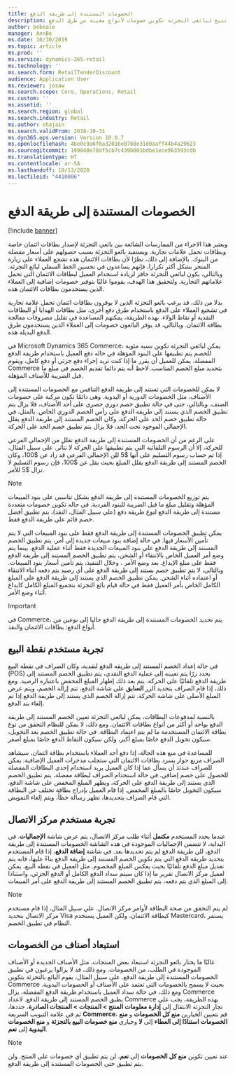 ```yaml
---
title: الخصومات المستندة إلى طريقة الدفع
description: يقدم هذا الموضوع نظرة عامة حول الوظيفة التي تتيح لبائعي التجزئة تكوين خصومات لأنواع معينة من طرق الدفع.
author: bebeale
manager: AnnBe
ms.date: 10/30/2019
ms.topic: article
ms.prod: ''
ms.service: dynamics-365-retail
ms.technology: ''
ms.search.form: RetailTenderDiscount
audience: Application User
ms.reviewer: josaw
ms.search.scope: Core, Operations, Retail
ms.custom: ''
ms.assetid: ''
ms.search.region: global
ms.search.industry: Retail
ms.author: shajain
ms.search.validFrom: 2018-10-31
ms.dyn365.ops.version: Version 10.0.7
ms.openlocfilehash: 4be0c9a6f0a32016e07b8e31d0aaff44b4a29623
ms.sourcegitcommit: 199848e78df5cb7c439b001bdbe1ece963593cdb
ms.translationtype: HT
ms.contentlocale: ar-SA
ms.lasthandoff: 10/13/2020
ms.locfileid: "4410006"
---
```

# <a name="tender-based-discounts"></a>الخصومات المستندة إلى طريقة الدفع

[!include [banner](includes/banner.md)]


ويعتبر هذا الاجراء من الممارسات الشائعة بين بائعي التجزئة لإصدار بطاقات ائتمان خاصة وبطاقات تحمل علامات تجارية. ويستفيد بائعو التجزئة بسبب حصولهم على أسعار مفضلة من البنوك. بالإضافة إلى ذلك، نظرًا لأن بطاقات الائتمان هذه تشجع العملاء على زيارة المتجر بشكل أكثر تكرارا، فإنهم يساعدون في تحسين الخط السفلي لبائع التجزئة. وبالتالي، يكون لبائعي التجزئة حافز لزيادة استخدام العميل لبطاقات الائتمان التي تحمل علاماتهم التجارية. ولتحقيق هذا الهدف، يقوموا غالبًا بتوفير خصومات إضافية إلى العملاء الذين يستخدمون بطاقات الائتمان هذه.

بدلا من ذلك، قد يرغب بائعو التجزئة الذين لا يوفرون بطاقات ائتمان تحمل علامة تجارية في تشجيع العملاء على الدفع باستخدام طرق دفع أخرى، مثل بطاقات الهدايا أو البطاقات النقدية أو نقاط الولاء. بهذه الطريقة، يمكنهم المساعدة في تقليل مصروفات معالجة بطاقة الائتمان. وبالتالي، قد يوفر البائعون خصومات إلى العملاء الذين يستخدمون طرق الدفع البديلة هذه.

في Microsoft Dynamics 365 Commerce، يمكن لبائعي التجزئة تكوين نسبه مئوية للخصم يتم تطبيقها على البنود المؤهلة في حاله دفع العميل باستخدام طريقة الدفع المفضلة. يمكن للعميل أن يقرر ما إذا كنت تريد إجراء دفع جزئي أو دفع كامل، ويقوم Commerce بتحديد مبلغ الخصم المناسب. لاحظ أنه يتم دائما تقديم الخصم في مبلغ ما قبل الضريبة للأصناف المؤهلة.

لا يمكن للخصومات التي تستند إلى طريقة الدفع التنافس مع الخصومات المستندة إلى الأصناف، مثل الخصومات الدورية أو اليدوية. وهي دائمًا تكون مركبة على خصومات الصنف. وبالتالي، حتى في حالة تطبيق خصم دوري حصري على أحد الأصناف، فلا يزال يتم تطبيق الخصم الذي يستند إلى طريقة الدفع على رأس الخصم الدوري الخاص. بالمثل، في حالة تطبيق خصم الحد على الحركة، وكان الخصم المستند إلى طريقة الدفع يقلل الإجمالي الموجود تحت الحد، فلا يزال يتم تطبيق خصم الحد على الحركة.

على الرغم من أن الخصومات المستندة إلى طريقة الدفع تقلل من الإجمالي الفرعي للحركة، إلا أن الرسوم التلقائية التي يتم تطبيقها على الحركة لا تتأثر. على سبيل المثال، إذا تم حساب رسوم التسليم على أنها $5 للن الإجمالي الفرعي قد زاد عن $100، وكان الخصم المستند إلى طريقة الدفع يقلل المبلغ بحيث يقل عن $100، فإن رسوم التسليم لا تزال $5 للأمر.


> [!NOTE]
> يتم توزيع الخصومات المستندة إلى طريقة الدفع بشكل تناسبي على بنود المبيعات المؤهلة وتقليل مبلغ ما قبل الضريبة للبنود الفردية. في حاله تكوين خصومات متعددة مستندة إلى طريقة الدفع لنوع طريقة دفع (علي سبيل المثال، النقد)، يتم تطبيق أفضل خصم قائم على طريقة الدفع فقط.

يمكن تطبيق الخصومات المستندة إلى طريقة الدفع فقط على بنود المبيعات التي لا يتم تأمين الأسعار فيها. في حالة إضافة بنود مبيعات جديدة إلى أمر، يتم تطبيق الخصم المستند إلى طريقة الدفع على بنود المبيعات الجديدة فقط أثناء عملية الدفع. بينما يتم وضع أمر العميل الخاص بالانتقاء أو الشحن، يتم تطبيق الخصم المستند إلى طريقة الدفع فقط على مبلغ الإيداع. بعد وضع الأمر ، وخلال التنفيذ، يتم تأمين أسعار بنود المبيعات. وبالتالي، لا يتم تطبيق خصم يستند إلى طريقة الدفع على أي رصيد يتم دفعه أثناء الانتقاء أو اعتماده أثناء الشحن. يمكن تطبيق الخصم الذي يستند إلى طريقة الدفع على المبلغ الكامل الخاص بأمر العميل فقط في حالة قيام بائع التجزئة بتجميع المبلغ الكامل كايداع أثناء وضع الأمر.

> [!IMPORTANT]
> في Commerce، يتم تحديد الخصومات المستندة إلى طريقة الدفع حاليا إلى نوعين من أنواع الدفع: بطاقات الائتمان والنقد.

## <a name="pos-user-experience"></a>تجربة مستخدم نقطة البيع

في حالة إعداد الخصم المستند إلى طريقه الدفع لنقدية، وكان الصراف في نقطة البيع (POS) يحدد زرًا يتم تعيينه إلى عملية الدفع النقدي، يتم تطبيق الخصم المستند إلى طريقة الدفع تلقائيًا على الحركة. يتم بعد ذلك إظهار المبلغ المخفض باعتباره الرصيد. ومع ذلك، إذا قام الصراف بتحديد الزر **السابق** على شاشة الدفع، تتم إزالة الخصم، ويتم عرض المبلغ الأصلي على شاشة الحركة. تتم إزالة الخصم الذي يستند إلى طريقة الدفع إذا تم إلغاء بند الدفع.

بالنسبة لمدفوعات البطاقات، يمكن لبائعي التجزئة تعيين الخصم المستند إلى طريقة الدفع بواحد أو أكثر من أنواع بطاقات الائتمان. ومع ذلك، لا يمكن للنظام التحقق من نوع بطاقة الائتمان المستخدمة ما لم يتم اعتماد البطاقة. في حالة تطبيق الخصم بعد التخويل، سيكون تخويل الدفع خاصًا بمبلغ أكبر، ولكن سيكون التقاط الدفع خاصًا بمبلغ أصغر.

للمساعدة في منع هذه الحالة، إذا دفع أحد العملاء باستخدام بطاقة ائتمان، سيشاهد الصراف مربع حوار يسرد بطاقات الائتمان التي ستجلب مدخرات العميل الإضافية. يمكن للصراف عندئذ أن يسأل عما إذا كان العميل يريد استخدام إحدى البطاقات المفضلة للحصول على خصم إضافي. في حالة استخدام الصراف لبطاقة مفضلة، يتم تطبيق الخصم الذي يستند إلى طريقة الدفع على الحركة، ويظهر المبلغ المخفض على شاشة الدفع. سيكون التخويل خاصًا بالمبلغ المخفض. إذا قام العميل بإدراج بطاقة تختلف عن البطاقة التي قام الصراف بتحديدها، تظهر رسالة خطأ، ويتم إلغاء التفويض.


## <a name="call-center-user-experience"></a>تجربة مستخدم مركز الاتصال

عندما يحدد المستخدم **مكتمل** أثناء طلب مركز الاتصال، يتم عرض شاشة **الإجماليات**. في البداية، لا تتضمن الإجماليات الموجودة في هذه الشاشة الخصومات المستندة إلى طريقة الدفع، للن طريقة الدفع لم يتم تحديدها بعد. في شاشة **‏‫إضافة الدفع‬**، إذا قام المستخدم بتحديد طريقة الدفع التي يتم تكوين الخصم المستند إلى طريقة الدفع بناءً عليها، فانه يتم تعديل مبلغ الدفع تلقائيًا بحيث يعكس المبلغ المخصوم. مثل العميل في نقطه البيع، يمكن لعميل مركز الاتصال تقرير ما إذا كان سيتم سداد الدفع الكامل أو الدفع الجزئي. واستنادا إلى المبلغ الذي يتم دفعه، يتم تطبيق الخصم المستند إلى طريقة الدفع على أمر المبيعات.

> [!NOTE]
> لم يتم التحقق من صحة البطاقة لأوامر مركز الاتصال. علي سبيل المثال، إذا قام مستخدم مركز الاتصال بتحديد Visa كبطاقة الائتمان، ولكن العميل يستخدم Mastercard، يستمر النظام في تطبيق الخصم.

## <a name="exclude-items-from-discounts"></a>استبعاد أصناف من الخصومات

غالبًا ما يختار بائعو التجزئة استبعاد بعض المنتجات، مثل الأصناف الجديدة أو الأصناف الموجودة في الطلب، من الخصومات. ومع ذلك، قد لا يزالوا يرغبون في تطبيق الخصومات المستندة إلى طريقة الدفع. على سبيل المثال، يقوم البائع بالتجزئة بتكوين Commerce بحيث لا يسمح بالخصومات التي تعتمد على الأصناف أو الخصومات اليدوية. ومع ذلك، في حالة سداد العميل باستخدام طريقة الدفع المفضلة، يزال Commerce يطبق الخصم المستند إلى طريقة الدفع. لاعداد Commerce بهذه الطريقة، يجب على تجار التجزئة الانتقال إلى **إدارة معلومات المنتج > المنتجات > المنتجات الصادرة**، حددها، ثم في علامة التبويب السريعة **Commerce**، قم بتعيين الخيارين **منع كل الخصومات** و **منع الخصومات استنادًا إلى العطاء** إلى **لا** وخياري **منع خصومات البيع بالتجزئة** و **منع الخصومات اليدوية** إلى **نعم**.

> [!NOTE]
> عند تعيين تكوين **منع كل الخصومات** إلى **نعم**، لن يتم تطبيق أي خصومات على المنتج. ولن يتم تطبيق حتى الخصومات المستندة إلى طريقة الدفع.
